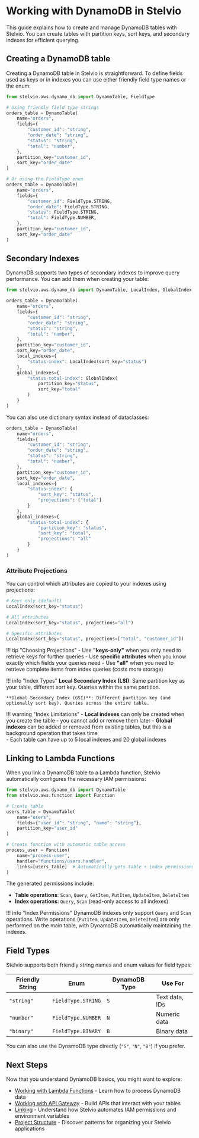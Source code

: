 # Working with DynamoDB in Stelvio

This guide explains how to create and manage DynamoDB tables with Stelvio. You can create tables with partition keys, sort keys, and secondary indexes for efficient querying.

## Creating a DynamoDB table

Creating a DynamoDB table in Stelvio is straightforward. To define fields used as keys or in indexes you can use either friendly field type names or the enum:

```python
from stelvio.aws.dynamo_db import DynamoTable, FieldType

# Using friendly field type strings
orders_table = DynamoTable(
    name="orders",
    fields={
        "customer_id": "string",
        "order_date": "string", 
        "status": "string",
        "total": "number",
    },
    partition_key="customer_id",
    sort_key="order_date"
)

# Or using the FieldType enum
orders_table = DynamoTable(
    name="orders",
    fields={
        "customer_id": FieldType.STRING,
        "order_date": FieldType.STRING,
        "status": FieldType.STRING,
        "total": FieldType.NUMBER,
    },
    partition_key="customer_id",
    sort_key="order_date"
)
```

## Secondary Indexes

DynamoDB supports two types of secondary indexes to improve query performance. You can add them when creating your table:

```python
from stelvio.aws.dynamo_db import DynamoTable, LocalIndex, GlobalIndex

orders_table = DynamoTable(
    name="orders",
    fields={
        "customer_id": "string",
        "order_date": "string", 
        "status": "string",
        "total": "number",
    },
    partition_key="customer_id",
    sort_key="order_date",
    local_indexes={
        "status-index": LocalIndex(sort_key="status")
    },
    global_indexes={
        "status-total-index": GlobalIndex(
            partition_key="status",
            sort_key="total"
        )
    }
)
```

You can also use dictionary syntax instead of dataclasses:

```python
orders_table = DynamoTable(
    name="orders",
    fields={
        "customer_id": "string",
        "order_date": "string",
        "status": "string",
        "total": "number",
    },
    partition_key="customer_id",
    sort_key="order_date",
    local_indexes={
        "status-index": {
            "sort_key": "status",
            "projections": ["total"]
        }
    },
    global_indexes={
        "status-total-index": {
            "partition_key": "status",
            "sort_key": "total",
            "projections": "all"
        }
    }
)
```

### Attribute Projections

You can control which attributes are copied to your indexes using projections:

```python
# Keys only (default)
LocalIndex(sort_key="status")

# All attributes  
LocalIndex(sort_key="status", projections="all")

# Specific attributes
LocalIndex(sort_key="status", projections=["total", "customer_id"])
```

!!! tip "Choosing Projections"
    - Use **"keys-only"** when you only need to retrieve keys for further queries
    - Use **specific attributes** when you know exactly which fields your queries need
    - Use **"all"** when you need to retrieve complete items from index queries (costs more storage)

!!! info "Index Types"
    **Local Secondary Index (LSI)**: Same partition key as your table, different sort key. Queries within the same partition.
    
    **Global Secondary Index (GSI)**: Different partition key (and optionally sort key). Queries across the entire table.

!!! warning "Index Limitations"
    - **Local indexes** can only be created when you create the table - you cannot add or remove them later
    - **Global indexes** can be added or removed from existing tables, but this is a background operation that takes time  
    - Each table can have up to 5 local indexes and 20 global indexes

## Linking to Lambda Functions

When you link a DynamoDB table to a Lambda function, Stelvio automatically configures the necessary IAM permissions:

```python
from stelvio.aws.dynamo_db import DynamoTable
from stelvio.aws.function import Function

# Create table
users_table = DynamoTable(
    name="users",
    fields={"user_id": "string", "name": "string"},
    partition_key="user_id"
)

# Create function with automatic table access
process_user = Function(
    name="process-user",
    handler="functions/users.handler",
    links=[users_table]  # Automatically gets table + index permissions
)
```

The generated permissions include:

- **Table operations**: `Scan`, `Query`, `GetItem`, `PutItem`, `UpdateItem`, `DeleteItem`
- **Index operations**: `Query`, `Scan` (read-only access to all indexes)

!!! info "Index Permissions"
    DynamoDB indexes only support `Query` and `Scan` operations. Write operations (`PutItem`, `UpdateItem`, `DeleteItem`) are only performed on the main table, with DynamoDB automatically maintaining the indexes.

## Field Types

Stelvio supports both friendly string names and enum values for field types:

| Friendly String | Enum | DynamoDB Type | Use For |
|----------------|------|---------------|---------|
| `"string"` | `FieldType.STRING` | `S` | Text data, IDs |
| `"number"` | `FieldType.NUMBER` | `N` | Numeric data |
| `"binary"` | `FieldType.BINARY` | `B` | Binary data |

You can also use the DynamoDB type directly (`"S"`, `"N"`, `"B"`) if you prefer.

## Next Steps

Now that you understand DynamoDB basics, you might want to explore:

- [Working with Lambda Functions](lambda.md) - Learn how to process DynamoDB data
- [Working with API Gateway](api-gateway.md) - Build APIs that interact with your tables
- [Linking](linking.md) - Understand how Stelvio automates IAM permissions and environment variables
- [Project Structure](project-structure.md) - Discover patterns for organizing your Stelvio applications
